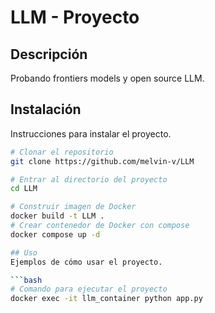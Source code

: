 # LLM - Proyecto

## Descripción
Probando frontiers models y open source LLM.

## Instalación
Instrucciones para instalar el proyecto.

```bash
# Clonar el repositorio
git clone https://github.com/melvin-v/LLM

# Entrar al directorio del proyecto
cd LLM

# Construir imagen de Docker
docker build -t LLM .
# Crear contenedor de Docker con compose
docker compose up -d

## Uso
Ejemplos de cómo usar el proyecto.

```bash
# Comando para ejecutar el proyecto
docker exec -it llm_container python app.py
```